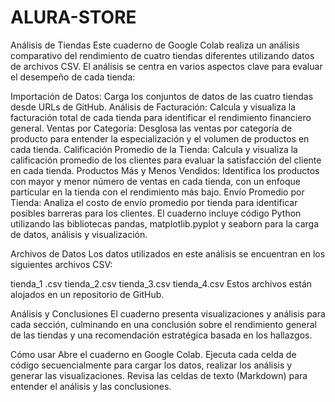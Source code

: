 # ALURA-STORE

Análisis de Tiendas
Este cuaderno de Google Colab realiza un análisis comparativo del rendimiento de cuatro tiendas diferentes utilizando datos de archivos CSV. El análisis se centra en varios aspectos clave para evaluar el desempeño de cada tienda:

Importación de Datos: Carga los conjuntos de datos de las cuatro tiendas desde URLs de GitHub.
Análisis de Facturación: Calcula y visualiza la facturación total de cada tienda para identificar el rendimiento financiero general.
Ventas por Categoría: Desglosa las ventas por categoría de producto para entender la especialización y el volumen de productos en cada tienda.
Calificación Promedio de la Tienda: Calcula y visualiza la calificación promedio de los clientes para evaluar la satisfacción del cliente en cada tienda.
Productos Más y Menos Vendidos: Identifica los productos con mayor y menor número de ventas en cada tienda, con un enfoque particular en la tienda con el rendimiento más bajo.
Envío Promedio por Tienda: Analiza el costo de envío promedio por tienda para identificar posibles barreras para los clientes.
El cuaderno incluye código Python utilizando las bibliotecas pandas, matplotlib.pyplot y seaborn para la carga de datos, análisis y visualización.

Archivos de Datos
Los datos utilizados en este análisis se encuentran en los siguientes archivos CSV:

tienda_1 .csv
tienda_2.csv
tienda_3.csv
tienda_4.csv
Estos archivos están alojados en un repositorio de GitHub.

Análisis y Conclusiones
El cuaderno presenta visualizaciones y análisis para cada sección, culminando en una conclusión sobre el rendimiento general de las tiendas y una recomendación estratégica basada en los hallazgos.

Cómo usar
Abre el cuaderno en Google Colab.
Ejecuta cada celda de código secuencialmente para cargar los datos, realizar los análisis y generar las visualizaciones.
Revisa las celdas de texto (Markdown) para entender el análisis y las conclusiones.

